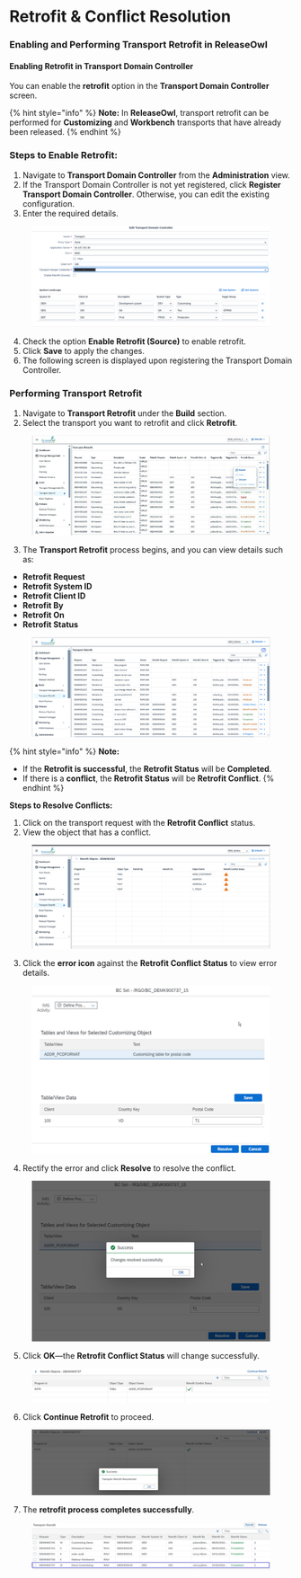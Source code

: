 # Retrofit & Conflict Resolution

### **Enabling and Performing Transport Retrofit in ReleaseOwl**

#### **Enabling Retrofit in Transport Domain Controller**

You can enable the **retrofit** option in the **Transport Domain Controller** screen.

{% hint style="info" %}
**Note:** In **ReleaseOwl**, transport retrofit can be performed for **Customizing** and **Workbench** transports that have already been released.
{% endhint %}

### **Steps to Enable Retrofit:**

1. Navigate to **Transport Domain Controller** from the **Administration** view.
2. If the Transport Domain Controller is not yet registered, click **Register Transport Domain Controller**. Otherwise, you can edit the existing configuration.
3. Enter the required details.

<figure><img src="../../.gitbook/assets/image (245).png" alt=""><figcaption></figcaption></figure>

4. Check the option **Enable Retrofit (Source)** to enable retrofit.
5. Click **Save** to apply the changes.
6. The following screen is displayed upon registering the Transport Domain Controller.

### **Performing Transport Retrofit**

1. Navigate to **Transport Retrofit** under the **Build** section.
2. Select the transport you want to retrofit and click **Retrofit**.

<figure><img src="../../.gitbook/assets/image.png" alt=""><figcaption></figcaption></figure>

3. The **Transport Retrofit** process begins, and you can view details such as:

* **Retrofit Request**
* **Retrofit System ID**
* **Retrofit Client ID**
* **Retrofit By**
* **Retrofit On**
* **Retrofit Status**

<figure><img src="../../.gitbook/assets/image (53).png" alt=""><figcaption></figcaption></figure>

{% hint style="info" %}
**Note:**

* If the **Retrofit is successful**, the **Retrofit Status** will be **Completed**.
* If there is a **conflict**, the **Retrofit Status** will be **Retrofit Conflict**.
{% endhint %}

**Steps to Resolve Conflicts:**

1. Click on the transport request with the **Retrofit Conflict** status.
2. View the object that has a conflict.

<figure><img src="../../.gitbook/assets/image (54).png" alt=""><figcaption></figcaption></figure>

3. Click the **error icon** against the **Retrofit Conflict Status** to view error details.

<figure><img src="../../.gitbook/assets/image (254).png" alt=""><figcaption></figcaption></figure>

4. Rectify the error and click **Resolve** to resolve the conflict.

<figure><img src="../../.gitbook/assets/image (253).png" alt=""><figcaption></figcaption></figure>

5. Click **OK**—the **Retrofit Conflict Status** will change successfully.

<figure><img src="../../.gitbook/assets/image (256).png" alt=""><figcaption></figcaption></figure>

6. Click **Continue Retrofit** to proceed.

<figure><img src="../../.gitbook/assets/image (255).png" alt=""><figcaption></figcaption></figure>

7. The **retrofit process completes successfully**.

<figure><img src="../../.gitbook/assets/image (257).png" alt=""><figcaption></figcaption></figure>



